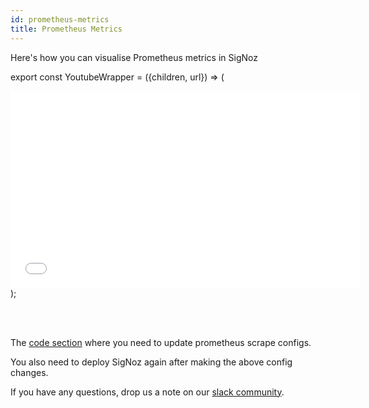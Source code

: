 ```yaml
---
id: prometheus-metrics
title: Prometheus Metrics
---
```


Here's how you can visualise Prometheus metrics in SigNoz

export const YoutubeWrapper = ({children, url}) => (
  <div 
    style={{
    position: 'relative', 
    width: '100%',
    paddingBottom: '56.25%', 
    height: "0",
    }} >
    <iframe width="560" height="315" style={{ position: 'absolute', top:'0', left: '0', width: '100%', height: '100%'}} src={ url } title="YouTube video player" frameborder="0" allow="accelerometer; autoplay; clipboard-write; encrypted-media; gyroscope; picture-in-picture" allowfullscreen></iframe>
</div>
);

<YoutubeWrapper url="https://www.youtube.com/embed/QGJYNYzfM9o"> </YoutubeWrapper><br></br>

The [code section](https://github.com/SigNoz/signoz/blob/510815655fe6cc9ac3e86b62e218132d8dc47c51/deploy/docker/clickhouse-setup/otel-collector-metrics-config.yaml#L10) where you need to update prometheus scrape configs. 

You also need to deploy SigNoz again after making the above config changes.

If you have any questions, drop us a note on our [slack community](https://join.slack.com/t/signoz-community/shared_invite/zt-lrjknbbp-J_mI13rlw8pGF4EWBnorJA).
